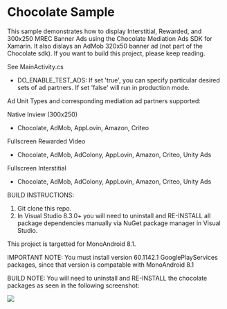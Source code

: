 Chocolate Sample
=================

This sample demonstrates how to display Interstitial, Rewarded, and 300x250 MREC Banner Ads using the Chocolate Mediation Ads SDK for Xamarin.
It also dislays an AdMob 320x50 banner ad (not part of the Chocolate sdk).  If you want to build this project, please keep reading.

See MainActivity.cs
  - DO_ENABLE_TEST_ADS: If set 'true', you can specify particular desired sets of ad partners.  If set 'false' will run in production mode.
  
Ad Unit Types and corresponding mediation ad partners supported:

Native Inview (300x250)
  - Chocolate, AdMob, AppLovin, Amazon, Criteo
  
Fullscreen Rewarded Video
  - Chocolate, AdMob, AdColony, AppLovin, Amazon, Criteo, Unity Ads
  
Fullscreen Interstitial
  - Chocolate, AdMob, AdColony, AppLovin, Amazon, Criteo, Unity Ads
 
BUILD INSTRUCTIONS:
1) Git clone this repo.   
2) In Visual Studio 8.3.0+  you will need to uninstall and RE-INSTALL all package dependencies manually via NuGet package manager in Visual Studio.  

This project is targetted for MonoAndroid 8.1.

IMPORTANT NOTE:  You must install version 60.1142.1 GooglePlayServices packages, since that version is compatable with MonoAndroid 8.1

BUILD NOTE:  You will need to uninstall and RE-INSTALL the chocolate packages as seen in the following screenshot:

<image src="https://github.com/chocolateplatform/xamarin-android-chocolate-sample/blob/master/Screenshots/reinstall.png">

